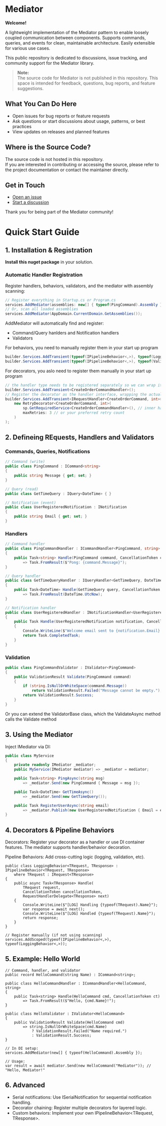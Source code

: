 # Mediator

**Welcome!**  

A lightweight implementation of the Mediator pattern to enable loosely coupled communication between components. Supports commands, queries, and events for clean, maintainable architecture. Easily extensible for various use cases.

This public repository is dedicated to discussions, issue tracking, and community support for the Mediator library.

> **Note:**  
> The source code for Mediator is not published in this repository. This space is intended for feedback, questions, bug reports, and feature suggestions.

## What You Can Do Here

- Open issues for bug reports or feature requests
- Ask questions or start discussions about usage, patterns, or best practices
- View updates on releases and planned features

## Where is the Source Code?

The source code is not hosted in this repository.  
If you are interested in contributing or accessing the source, please refer to the project documentation or contact the maintainer directly.

## Get in Touch

- [Open an issue](https://github.com/ilnairb/Mediator/issues)
- [Start a discussion](https://github.com/ilnairb/Mediator/discussions)

Thank you for being part of the Mediator community!

# Quick Start Guide

## 1. Installation & Registration

**Install this nuget package** in your solution.

### Automatic Handler Registration

Register handlers, behaviors, validators, and the mediator with assembly scanning:

```csharp
// Register everything in Startup.cs or Program.cs
services.AddMediator(assemblies: new[] { typeof(PingCommand).Assembly });
// Or, scan all loaded assemblies
services.AddMediator(AppDomain.CurrentDomain.GetAssemblies());
```

AddMediator will automatically find and register:

- Command/Query hanlders and Notification handlers
- Validators

For behaviors, you need to manually register them in your start up program 

```csharp
builder.Services.AddTransient(typeof(IPipelineBehavior<,>), typeof(LoggingBehavior<,>)); // Add logging behavior for Mediator
builder.Services.AddTransient(typeof(IPipelineBehavior<,>), typeof(ValidationBehavior<,>)); // Add validation behavior for Mediator
```

For decorators, you aslo need to register them manually in your start up program

```csharp
// the handler type needs to be registered separately so we can wrap it with the decorator
builder.Services.AddTransient<CreateOrderCommandHandler>();
// Register the decorator as the handler interface, wrapping the actual handler
builder.Services.AddTransient<IRequestHandler<CreateOrderCommand, int>>(sp =>
    new RetryDecorator<CreateOrderCommand, int>(
        sp.GetRequiredService<CreateOrderCommandHandler>(), // inner handler
        maxRetries: 3 // or your preferred retry count
    )
);
```

## 2. Defineing REquests, Handlers and Validators

### Commands, Queries, Notifications

```csharp
// Command (write)
public class PingCommand : ICommand<string>
{
    public string Message { get; set; }
}

// Query (read)
public class GetTimeQuery : IQuery<DateTime> { }

// Notification (event)
public class UserRegisteredNotification : INotification
{
    public string Email { get; set; }
}
```

### Handlers

```csharp
// Command handler
public class PingCommandHandler : ICommandHandler<PingCommand, string>
{
    public Task<string> Handle(PingCommand command, CancellationToken cancellationToken)
        => Task.FromResult($"Pong: {command.Message}");
}

// Query handler
public class GetTimeQueryHandler : IQueryHandler<GetTimeQuery, DateTime>
{
    public Task<DateTime> Handle(GetTimeQuery query, CancellationToken cancellationToken)
        => Task.FromResult(DateTime.UtcNow);
}

// Notification handler
public class UserRegisteredHandler : INotificationHandler<UserRegisteredNotification>
{
    public Task Handle(UserRegisteredNotification notification, CancellationToken cancellationToken)
    {
        Console.WriteLine($"Welcome email sent to {notification.Email}!");
        return Task.CompletedTask;
    }
}
```

### Validation

```csharp
public class PingCommandValidator : IValidator<PingCommand>
{
    public ValidationResult Validate(PingCommand command)
    {
        if (string.IsNullOrWhiteSpace(command.Message))
            return ValidationResult.Failed("Message cannot be empty.");
        return ValidationResult.Success;
    }
}

```
Or you can extend the ValidatorBase class, which the ValidateAsync method calls the Validate method

## 3. Using the Mediator

Inject IMediator via DI:

```csharp
public class MyService
{
    private readonly IMediator _mediator;
    public MyService(IMediator mediator) => _mediator = mediator;

    public Task<string> PingAsync(string msg)
        => _mediator.Send(new PingCommand { Message = msg });

    public Task<DateTime> GetTimeAsync()
        => _mediator.Send(new GetTimeQuery());

    public Task RegisterUserAsync(string email)
        => _mediator.Publish(new UserRegisteredNotification { Email = email });
}
```

## 4. Decorators & Pipeline Behaviors

Decorators:
Register your decorator as a handler or use DI container features. The mediator supports handler/behavior decoration.

Pipeline Behaviors:
Add cross-cutting logic (logging, validation, etc).

```charp
public class LoggingBehavior<TRequest, TResponse> : IPipelineBehavior<TRequest, TResponse>
    where TRequest : IRequest<TResponse>
{
    public async Task<TResponse> Handle(
        TRequest request,
        CancellationToken cancellationToken,
        RequestHandlerDelegate<TResponse> next)
    {
        Console.WriteLine($"[LOG] Handling {typeof(TRequest).Name}");
        var response = await next();
        Console.WriteLine($"[LOG] Handled {typeof(TRequest).Name}");
        return response;
    }
}

// Register manually (if not using scanning)
services.AddScoped(typeof(IPipelineBehavior<,>), typeof(LoggingBehavior<,>));
```

## 5. Example: Hello World

```charp
// Command, handler, and validator
public record HelloCommand(string Name) : ICommand<string>;

public class HelloCommandHandler : ICommandHandler<HelloCommand, string>
{
    public Task<string> Handle(HelloCommand cmd, CancellationToken ct)
        => Task.FromResult($"Hello, {cmd.Name}!");
}

public class HelloValidator : IValidator<HelloCommand>
{
    public ValidationResult Validate(HelloCommand cmd)
        => string.IsNullOrWhiteSpace(cmd.Name)
            ? ValidationResult.Failed("Name required.")
            : ValidationResult.Success;
}

// In DI setup:
services.AddMediator(new[] { typeof(HelloCommand).Assembly });

// Usage:
var result = await mediator.Send(new HelloCommand("Mediator")); // "Hello, Mediator!"
```

## 6. Advanced

- Serial notifications: Use ISerialNotification for sequential notification handling.
- Decorator chaining: Register multiple decorators for layered logic.
- Custom behaviors: Implement your own IPipelineBehavior<TRequest, TResponse>.
